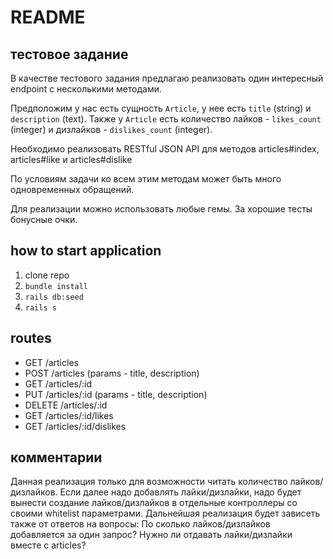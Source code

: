 # README

## тестовое задание
В качестве тестового задания предлагаю реализовать один интересный endpoint с несколькими методами.

Предположим у нас есть сущность `Article`, у нее есть `title` (string) и `description` (text). Также у `Article` есть количество лайков - `likes_count` (integer) и дизлайков - `dislikes_count` (integer).

Необходимо реализовать RESTful JSON API для методов articles#index, articles#like и articles#dislike

По условиям задачи ко всем этим методам может быть много одновременных обращений.

Для реализации можно использовать любые гемы. За хорошие тесты бонусные очки.


## how to start application

1. clone repo
2. `bundle install`
3. `rails db:seed`
4. `rails s`

## routes
- GET /articles
- POST /articles (params - title, description)
- GET /articles/:id
- PUT /articles/:id (params - title, description)
- DELETE /articles/:id
- GET /articles/:id/likes
- GET /articles/:id/dislikes

## комментарии

Данная реализация только для возможности читать количество лайков/дизлайков.
Если далее надо добавлять лайки/дизлайки, надо будет вынести создание лайков/дизлайков
в отдельные контроллеры со своими whitelist параметрами. 
Дальнейшая реализация будет зависеть также от ответов на вопросы: 
По сколько лайков/дизлайков добавляется за один запрос? 
Нужно ли отдавать лайки/дизлайки вместе с articles?
